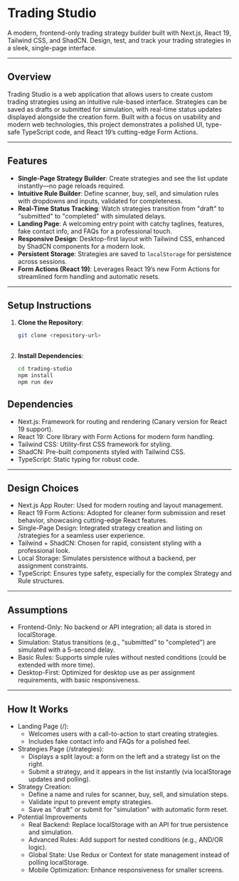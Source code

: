 # Trading Studio

A modern, frontend-only trading strategy builder built with Next.js, React 19, Tailwind CSS, and ShadCN. Design, test, and track your trading strategies in a sleek, single-page interface.

---

## Overview

Trading Studio is a web application that allows users to create custom trading strategies using an intuitive rule-based interface. Strategies can be saved as drafts or submitted for simulation, with real-time status updates displayed alongside the creation form. Built with a focus on usability and modern web technologies, this project demonstrates a polished UI, type-safe TypeScript code, and React 19’s cutting-edge Form Actions.

---

## Features

- **Single-Page Strategy Builder**: Create strategies and see the list update instantly—no page reloads required.
- **Intuitive Rule Builder**: Define scanner, buy, sell, and simulation rules with dropdowns and inputs, validated for completeness.
- **Real-Time Status Tracking**: Watch strategies transition from "draft" to "submitted" to "completed" with simulated delays.
- **Landing Page**: A welcoming entry point with catchy taglines, features, fake contact info, and FAQs for a professional touch.
- **Responsive Design**: Desktop-first layout with Tailwind CSS, enhanced by ShadCN components for a modern look.
- **Persistent Storage**: Strategies are saved to `localStorage` for persistence across sessions.
- **Form Actions (React 19)**: Leverages React 19’s new Form Actions for streamlined form handling and automatic resets.

---

## Setup Instructions

1. **Clone the Repository**:
   ```bash
   git clone <repository-url>
  
2. **Install Dependencies**:
   ```bash
   cd trading-studio
   npm install
   npm run dev

## Dependencies

- Next.js: Framework for routing and rendering (Canary version for React 19 support).
- React 19: Core library with Form Actions for modern form handling.
- Tailwind CSS: Utility-first CSS framework for styling.
- ShadCN: Pre-built components styled with Tailwind CSS.
- TypeScript: Static typing for robust code.


---


## Design Choices

- Next.js App Router: Used for modern routing and layout management.
- React 19 Form Actions: Adopted for cleaner form submission and reset behavior, showcasing cutting-edge React features.
- Single-Page Design: Integrated strategy creation and listing on /strategies for a seamless user experience.
- Tailwind + ShadCN: Chosen for rapid, consistent styling with a professional look.
- Local Storage: Simulates persistence without a backend, per assignment constraints.
- TypeScript: Ensures type safety, especially for the complex Strategy and Rule structures.


---



## Assumptions

- Frontend-Only: No backend or API integration; all data is stored in localStorage.
- Simulation: Status transitions (e.g., "submitted" to "completed") are simulated with a 5-second delay.
- Basic Rules: Supports simple rules without nested conditions (could be extended with more time).
- Desktop-First: Optimized for desktop use as per assignment requirements, with basic responsiveness.


---



## How It Works

- Landing Page (/):
  - Welcomes users with a call-to-action to start creating strategies.
  - Includes fake contact info and FAQs for a polished feel.
- Strategies Page (/strategies):
  - Displays a split layout: a form on the left and a strategy list on the right.
  - Submit a strategy, and it appears in the list instantly (via localStorage updates and polling).
- Strategy Creation:
  - Define a name and rules for scanner, buy, sell, and simulation steps.
  - Validate input to prevent empty strategies.
  - Save as "draft" or submit for "simulation" with automatic form reset.
- Potential Improvements
  - Real Backend: Replace localStorage with an API for true persistence and simulation.
  - Advanced Rules: Add support for nested conditions (e.g., AND/OR logic).
  - Global State: Use Redux or Context for state management instead of polling localStorage.
  - Mobile Optimization: Enhance responsiveness for smaller screens.